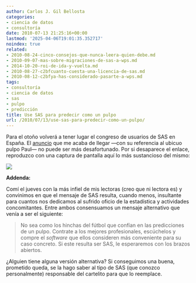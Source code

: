 ```yaml
---
author: Carlos J. Gil Bellosta
categories:
- ciencia de datos
- consultoría
date: 2010-07-13 21:25:16+00:00
lastmod: '2025-04-06T19:01:35.352717'
noindex: true
related:
- 2010-08-24-cinco-consejos-que-nunca-leera-quien-debe.md
- 2010-09-07-mas-sobre-migraciones-de-sas-a-wps.md
- 2014-10-20-roi-de-ida-y-vuelta.md
- 2010-08-27-c2bfcuanto-cuesta-una-licencia-de-sas.md
- 2010-08-12-c2bfya-has-considerado-pasarte-a-wps.md
tags:
- consultoría
- ciencia de datos
- sas
- pulpo
- predicción
title: Use SAS para predecir como un pulpo
url: /2010/07/13/use-sas-para-predecir-como-un-pulpo/
---
```


Para el otoño volverá a tener lugar el congreso de usuarios de SAS en España. El [anuncio](http://www.sas.com/mailings/camp2007/c20921.html) que me acaba de llegar —con su referencia al ubicuo pulpo Paul— no puede ser más desafortunado. Por si desaparece el enlace, reproduzco con una captura de pantalla aquí lo más sustancioso del mismo:

[![](/wp-uploads/2010/07/sas_pulpo_paul.png#center)
](/wp-uploads/2010/07/sas_pulpo_paul.png#center)

**Addenda:**

Comí el jueves con la más infiel de mis lectoras (creo que ni lectora es) y convinimos en que el mensaje de SAS resulta, cuando menos, insultante para cuantos nos dedicamos al sufrido oficio de la estadística y actividades concomitantes. Entre ambos consensuamos un mensaje alternativo que venía a ser el siguiente:


>No sea como los hinchas del fútbol que confían en las predicciones de un pulpo. Contrate a los mejores profesionales, escúchelos y compre el _software_ que ellos consideren más conveniente para su caso concreto. Si este resulta ser SAS, le esperaremos con los brazos abiertos.


¿Alguien tiene alguna versión alternativa? Si conseguimos una buena, prometido queda, se la hago saber al tipo de SAS (que conozco personalmente) responsable del cartelito para que lo reemplace.